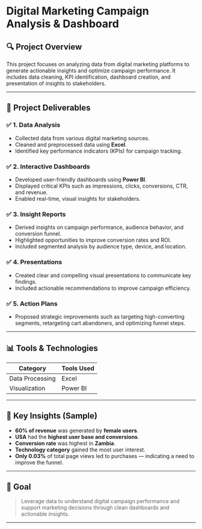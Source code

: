 #  Digital Marketing Campaign Analysis & Dashboard

## 🔍 Project Overview

This project focuses on analyzing data from digital marketing platforms to generate actionable insights and optimize campaign performance. It includes data cleaning, KPI identification, dashboard creation, and presentation of insights to stakeholders.

---

## 📁 Project Deliverables

### ✅ 1. Data Analysis
- Collected data from various digital marketing sources.
- Cleaned and preprocessed data using **Excel**.
- Identified key performance indicators (KPIs) for campaign tracking.

### ✅ 2. Interactive Dashboards
- Developed user-friendly dashboards using **Power BI**.
- Displayed critical KPIs such as impressions, clicks, conversions, CTR, and revenue.
- Enabled real-time, visual insights for stakeholders.

### ✅ 3. Insight Reports
- Derived insights on campaign performance, audience behavior, and conversion funnel.
- Highlighted opportunities to improve conversion rates and ROI.
- Included segmented analysis by audience type, device, and location.

### ✅ 4. Presentations
- Created clear and compelling visual presentations to communicate key findings.
- Included actionable recommendations to improve campaign efficiency.

### ✅ 5. Action Plans
- Proposed strategic improvements such as targeting high-converting segments, retargeting cart abandoners, and optimizing funnel steps.

---

## 📊 Tools & Technologies

| Category         | Tools Used            |
|------------------|-----------------------|
| Data Processing  | Excel                 |
| Visualization    | Power BI              |

---

## 📌 Key Insights (Sample)
- **60% of revenue** was generated by **female users**.
- **USA** had the **highest user base and conversions**.
- **Conversion rate** was highest in **Zambia**.
- **Technology category** gained the most user interest.
- **Only 0.03%** of total page views led to purchases — indicating a need to improve the funnel.

---

## 🎯 Goal

> Leverage data to understand digital campaign performance and support marketing decisions through clean dashboards and actionable insights.

---

